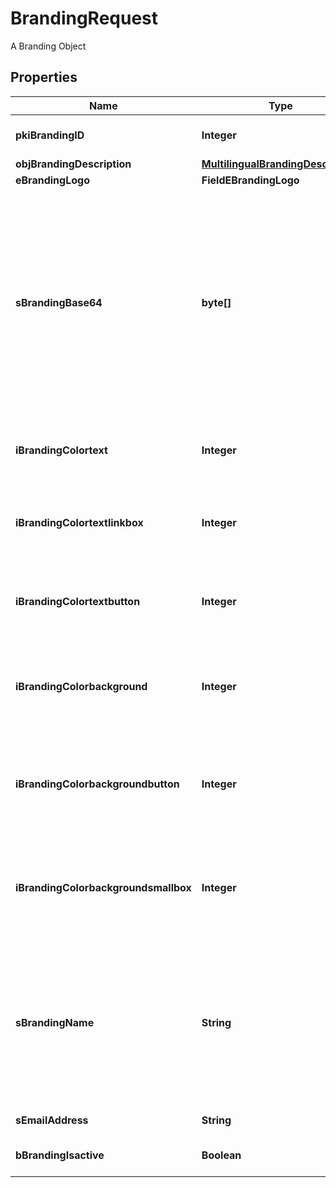 

# BrandingRequest

A Branding Object

## Properties

| Name | Type | Description | Notes |
|------------ | ------------- | ------------- | -------------|
|**pkiBrandingID** | **Integer** | The unique ID of the Branding |  [optional] |
|**objBrandingDescription** | [**MultilingualBrandingDescription**](MultilingualBrandingDescription.md) |  |  |
|**eBrandingLogo** | **FieldEBrandingLogo** |  |  |
|**sBrandingBase64** | **byte[]** | The Base64 encoded binary content of the branding logo. This need to match image type selected in eBrandingLogo if you supply an image. If you select &#39;Default&#39;, the logo will be deleted and the default one will be used. |  [optional] |
|**iBrandingColortext** | **Integer** | The color of the text. This is a RGB color converted into integer |  |
|**iBrandingColortextlinkbox** | **Integer** | The color of the text in the link box. This is a RGB color converted into integer |  |
|**iBrandingColortextbutton** | **Integer** | The color of the text in the button. This is a RGB color converted into integer |  |
|**iBrandingColorbackground** | **Integer** | The color of the background. This is a RGB color converted into integer |  |
|**iBrandingColorbackgroundbutton** | **Integer** | The color of the background of the button. This is a RGB color converted into integer |  |
|**iBrandingColorbackgroundsmallbox** | **Integer** | The color of the background of the small box. This is a RGB color converted into integer |  |
|**sBrandingName** | **String** | The name of the Branding  This value will only be set if you wish to overwrite the default name. If you want to keep the default name, leave this property empty |  [optional] |
|**sEmailAddress** | **String** | The email address. |  [optional] |
|**bBrandingIsactive** | **Boolean** | Whether the Branding is active or not |  |




